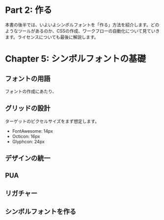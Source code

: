 # Part 2: 作る

本書の後半では、いよいよシンボルフォントを「作る」方法を紹介します。どのようなツールがあるのか、CSSの作成、ワークフローの自動化について見ていきます。ライセンスについても最後に解説します。


# Chapter 5: シンボルフォントの基礎


## フォントの用語

フォントの作成にあたり、


## グリッドの設計

ターゲットのピクセルサイズをまず想定します。

- FontAwesome: 14px
- Octicon: 16px
- Glyphcon: 24px


## デザインの統一


## PUA


## リガチャー


## シンボルフォントを作る

